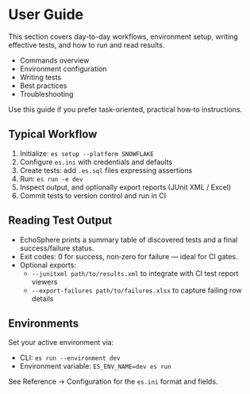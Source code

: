 # User Guide

This section covers day-to-day workflows, environment setup, writing effective tests, and how to run and read results.

- Commands overview
- Environment configuration
- Writing tests
- Best practices
- Troubleshooting

Use this guide if you prefer task-oriented, practical how‑to instructions.

## Typical Workflow
1. Initialize: `es setup --platform SNOWFLAKE`
2. Configure `es.ini` with credentials and defaults
3. Create tests: add `.es.sql` files expressing assertions
4. Run: `es run -e dev`
5. Inspect output, and optionally export reports (JUnit XML / Excel)
6. Commit tests to version control and run in CI

## Reading Test Output
- EchoSphere prints a summary table of discovered tests and a final success/failure status.
- Exit codes: 0 for success, non‑zero for failure — ideal for CI gates.
- Optional exports:
  - `--junitxml path/to/results.xml` to integrate with CI test report viewers
  - `--export-failures path/to/failures.xlsx` to capture failing row details

## Environments
Set your active environment via:
- CLI: `es run --environment dev`
- Environment variable: `ES_ENV_NAME=dev es run`

See Reference → Configuration for the `es.ini` format and fields.
